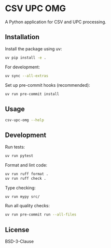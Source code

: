 # CSV UPC OMG

A Python application for CSV and UPC processing.

## Installation

Install the package using uv:

```bash
uv pip install -e .
```

For development:

```bash
uv sync --all-extras
```

Set up pre-commit hooks (recommended):

```bash
uv run pre-commit install
```

## Usage

```bash
csv-upc-omg --help
```

## Development

Run tests:

```bash
uv run pytest
```

Format and lint code:

```bash
uv run ruff format .
uv run ruff check .
```

Type checking:

```bash
uv run mypy src/
```

Run all quality checks:

```bash
uv run pre-commit run --all-files
```

## License

BSD-3-Clause
